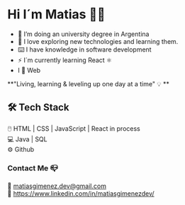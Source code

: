 # Hi I´m Matias 👋🏽

- 🔭 I’m doing an university degree in Argentina
- 🌱 I love exploring new technologies and learning them.
- ⌨️ I have knowledge in software development
- ⚡ I´m currently learning React ⚛️
- I 🧡 Web

**"Living, learning & leveling up one day at a time" 💡 **

## 🛠 Tech Stack

🖱️   HTML | CSS | JavaScript | React in process <br/>
💻   Java | SQL <br/>
⚙️   Github 

### Contact Me 📪

📧 matiasgimenez.dev@gmail.com <br/>
👔 https://www.linkedin.com/in/matiasgimenezdev/

